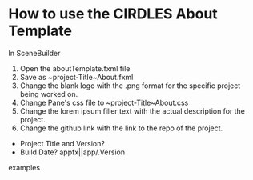 # How to use the CIRDLES About Template

In SceneBuilder
1. Open the aboutTemplate.fxml file
2. Save as ~project-Title~About.fxml
3. Change the blank logo with the .png format for the specific project
being worked on.
4. Change Pane's css file to ~project-Title~About.css
5. Change the lorem ipsum filler text with the actual description for the project.
6. Change the github link with the link to the repo of the project.

* Project Title and Version?
* Build Date?
appfx||app/.Version

examples
